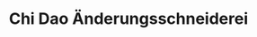 ---
title: "Chi Dao Änderungsschneiderei"
url: /papenburg/chi-dao-aenderungsschneiderei/
shop: Kleidung
---